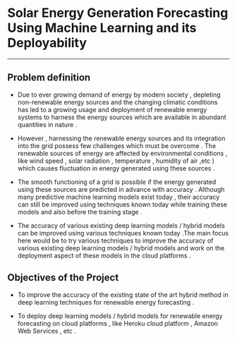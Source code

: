 # Solar Energy Generation Forecasting Using Machine Learning and its Deployability
---
## Problem definition
- Due to ever growing demand of energy by modern society , depleting non-renewable energy sources and the changing climatic conditions has led to a growing usage and deployment of renewable energy systems to harness the energy sources which are available in abundant quantities in nature . 

- However , harnessing the renewable energy sources and its integration into the grid possess few challenges which must be overcome . The renewable sources of energy are affected by environmental conditions , like wind speed , solar radiation , temperature , humidity of air ,etc ) which causes fluctuation in energy generated using these sources .

- The smooth functioning of a grid is possible if the energy generated using these sources are predicted in advance with accuracy . Although many predictive machine learning models exist today , their accuracy can still be improved using techniques known today while training these models and also before the training stage .

- The accuracy of various existing deep learning models / hybrid models can be improved using various techniques known today .The main focus here would be to try various techniques to improve the accuracy of various existing deep learning models / hybrid models and work on the deployment aspect of these models in the cloud platforms .
 
 
 ## Objectives of the Project
 
- To improve the accuracy of the existing state of the art hybrid method in deep learning techniques for renewable energy forecasting .

- To deploy deep learning models / hybrid models for renewable energy forecasting on cloud platforms , like Heroku cloud platform , Amazon Web Services , etc .




